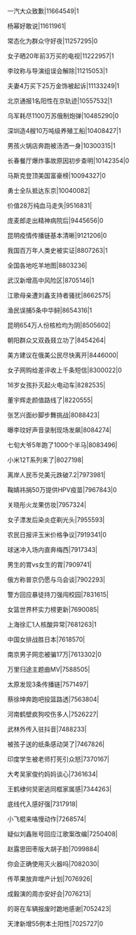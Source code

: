 一汽大众致歉|11664549|1

杨幂好敢说|11611961|

常态化为群众守好夜|11257295|0

女子晒20年前3万买的电视|11222957|1

李玟称与导演组误会解除|11215053|1

夫妻4万买下25万金饰被起诉|11133249|1

北京通报1名阳性在京轨迹|10557532|1

乌军耗尽1100万苏俄制炮弹|10485290|0

深圳造4艘10万吨级养殖工船|10408427|1

男孩火锅店奔跑被汤洒一身|10300315|1

长春餐厅爆炸事故原因初步查明|10142354|0

马斯克登顶美国富豪榜|10094327|0

勇士全队抵达东京|10040082|

价值28万纯血马走失|9516831|

庞麦郎走出精神病院后|9445656|0

昆明疫情传播链基本清晰|9121206|0

我国百万年人类史被实证|8807263|1

全国各地吃羊地图|8803236|

武汉新增高中风险区|8705146|1

江歌母亲遭刘鑫支持者骚扰|8662575|

渔民误捕5条中华鲟|8654316|1

昆明654万人份核检均为阴|8505602|

朝阳群众又双叒叕立功了|8454264|

美方建议在俄美公民尽快离开|8446000|

女子网购给差评收上千条短信|8300022|0

16岁女孩扑灭起火电动车|8282535|

董宇辉走颜值路线了|8220555|

张艺兴面纱脚步舞挑战|8088423|

曝李玟好声音录制现场发飙|8084274|

七旬大爷5年跑了1000个半马|8083496|

小米12T系列来了|8027198|

离岸人民币兑美元跌破7.2|7973981|

鞠婧祎捐50万提供HPV疫苗|7967843|0

关晓彤火龙果仿妆|7957324|

女子漂发后染炎症剃光头|7955593|

农民日报评玉米价格争议|7919341|0

球迷冲入场内直奔梅西|7917343|

男生的胃vs女生的胃|7909741|

俄方称普京仍愿与乌会谈|7902293|

警方回应暴徒持刀强闯校园|7831615|

女篮世界杯实力榜更新|7690085|

上海徐汇1人核酸异常|7681263|1

中国女排战胜日本|7618570|

南京男子网恋被骗17万|7613302|0

万里归途主题曲MV|7588505|

太原发现3条传播链|7571497|

蔡徐坤奔跑吧投篮路透|7563804|

河南鹤壁疯狗咬伤多人|7526227|

武林外传入驻抖音|7488233|

被孩子送的纸条感动哭了|7467826|

印度学生被老师打死引众怒|7370167|

大考吴家俊约妈妈谈心|7361634|

王鹤棣何炅密逃同框家属感|7344263|

底线代入感好强|7317918|

小飞棍来咯慢动作|7268574|

疑似刘鑫账号回应江歌案改编|7250408|

赵露思田枣版大胡子脸|7099884|

你会正确使用灭火器吗|7082030|

传苹果放弃增产计划|7076926|

成毅演的周亦安好会|7076213|

的哥在车辆报废时跪地感谢|7052423|

天津新增55例本土阳性|7025727|0

